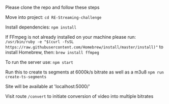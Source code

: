 Please clone the repo and follow these steps

Move into project:
`cd RE-Streaming-challenge`

Install dependencies:
`npm install`

If FFmpeg is not already installed on your machine please run:
`/usr/bin/ruby -e "$(curl -fsSL https://raw.githubusercontent.com/Homebrew/install/master/install)"` to install Homebrew, then: 
`brew install ffmpeg`

To run the server use:
`npm start`

Run this to create ts segments at 6000k/s bitrate as well as a m3u8
`npm run create-ts-segments`

Site will be available at 'localhost:5000/'

Visit route `/convert` to initiate conversion of video into multiple bitrates